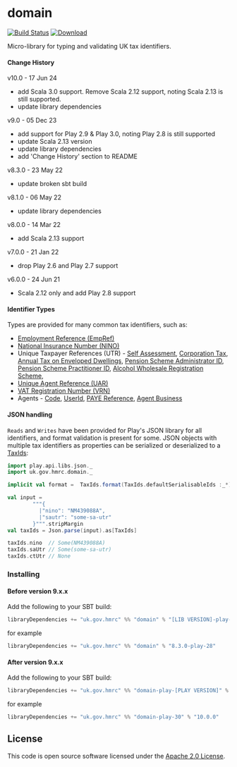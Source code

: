 domain
======
[![Build Status](https://travis-ci.org/hmrc/domain.svg)](https://travis-ci.org/hmrc/domain) [ ![Download](https://api.bintray.com/packages/hmrc/releases/domain/images/download.svg) ](https://bintray.com/hmrc/releases/domain/_latestVersion)

Micro-library for typing and validating UK tax identifiers.

#### Change History
v10.0 - 17 Jun 24
- add Scala 3.0 support. Remove Scala 2.12 support, noting Scala 2.13 is still supported.
- update library dependencies

v9.0 - 05 Dec 23
- add support for Play 2.9 & Play 3.0, noting Play 2.8 is still supported
- update Scala 2.13 version
- update library dependencies
- add 'Change History' section to README

v8.3.0 - 23 May 22
- update broken sbt build

v8.1.0 - 06 May 22
- update library dependencies

v8.0.0 - 14 Mar 22
- add Scala 2.13 support

v7.0.0 - 21 Jan 22
- drop Play 2.6 and Play 2.7 support

v6.0.0 - 24 Jun 21
- Scala 2.12 only and add Play 2.8 support

#### Identifier Types

Types are provided for many common tax identifiers, such as:

* [Employment Reference (EmpRef)](src/main/scala/uk/gov/hmrc/domain/EmpRef.scala)
* [National Insurance Number (NINO)](src/main/scala/uk/gov/hmrc/domain/Nino.scala)
* Unique Taxpayer References (UTR) - [Self Assessment](src/main/scala/uk/gov/hmrc/domain/SaUtr.scala), 
[Corporation Tax](src/main/scala/uk/gov/hmrc/domain/CtUtr.scala), [Annual Tax on Enveloped Dwellings](src/main/scala/uk/gov/hmrc/domain/AtedUtr.scala),
[Pension Scheme Administrator ID](src/main/scala/uk/gov/hmrc/domain/PsaId.scala),
[Pension Scheme Practitioner ID](src/main/scala/uk/gov/hmrc/domain/PspId.scala),
[Alcohol Wholesale Registration Scheme](src/main/scala/uk/gov/hmrc/domain/AwrsUtr.scala),
* [Unique Agent Reference (UAR)](src/main/scala/uk/gov/hmrc/domain/Uar.scala)
* [VAT Registration Number (VRN)](src/main/scala/uk/gov/hmrc/domain/Vrn.scala)
* Agents - [Code](src/main/scala/uk/gov/hmrc/domain/AgentCode.scala), 
[UserId](src/main/scala/uk/gov/hmrc/domain/AgentUserId.scala), 
[PAYE Reference](src/main/scala/uk/gov/hmrc/domain/PayeAgentReference.scala),
[Agent Business](src/main/scala/uk/gov/hmrc/domain/AgentBusinessUtr.scala)

#### JSON handling

`Reads` and `Writes` have been provided for Play's JSON library for all identifiers, and format validation is present for 
some. JSON objects with multiple tax identifiers as properties can be serialized or deserialized to a 
[TaxIds](src/main/scala/uk/gov/hmrc/domain/taxIds.scala):

```scala
import play.api.libs.json._
import uk.gov.hmrc.domain._

implicit val format =  TaxIds.format(TaxIds.defaultSerialisableIds :_*)

val input =
        """{
          |"nino": "NM439088A",
          |"sautr": "some-sa-utr"
        }""".stripMargin
val taxIds = Json.parse(input).as[TaxIds]

taxIds.nino  // Some(NM439088A)
taxIds.saUtr // Some(some-sa-utr)
taxIds.ctUtr // None
```

### Installing

#### Before version 9.x.x
Add the following to your SBT build:
```scala
libraryDependencies += "uk.gov.hmrc" %% "domain" % "[LIB VERSION]-play-[PLAY VERSION]"
```
for example
```scala
libraryDependencies += "uk.gov.hmrc" %% "domain" % "8.3.0-play-28"
```

#### After version 9.x.x
Add the following to your SBT build:
```scala
libraryDependencies += "uk.gov.hmrc" %% "domain-play-[PLAY VERSION]" % "[LIB VERSION]"
```
for example
```scala
libraryDependencies += "uk.gov.hmrc" %% "domain-play-30" % "10.0.0"
```

## License ##
 
This code is open source software licensed under the [Apache 2.0 License]("http://www.apache.org/licenses/LICENSE-2.0.html").

